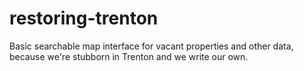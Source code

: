 # restoring-trenton

Basic searchable map interface for vacant properties and other data, because we're stubborn in Trenton and we write our own.
